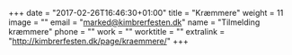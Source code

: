 +++
date = "2017-02-26T16:46:30+01:00"
title = "Kræmmere"
weight = 11
image = ""
email = "marked@kimbrerfesten.dk"
name = "Tilmelding kræmmere"
phone = ""
work = ""
worktitle = ""
extralink = "http://kimbrerfesten.dk/page/kraemmere/"
+++
